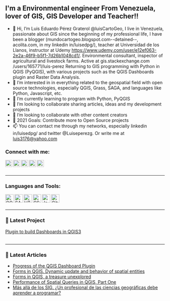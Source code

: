 ## I'm a Environmental engineer From Venezuela, lover of GIS, GIS Developer and Teacher!!
- 👋 Hi, I’m Luis Eduardo Pérez Graterol @luisCartoGeo, I live in Venezuela, passionate about GIS since the beginning of my professional life, I have been a blogger (mundocartogeo.blogspot.com--detained--, acolita.com, 
 in my linkedin in/luisedpg/), teacher at Universidad de los Llanos, instructor at Udemy https://www.udemy.com/user/e12ef063-2e2a-46f9-b5f1-7d26b1048cd1/. Environmental consultant, inspector of agricultural and livestock farms.
 Active at gis.stackexchange.com /users/165771/luis-perez
 Returning to GIS programming with Python in QGIS (PyQGIS), with various projects such as the QGIS Dashboards plugin and Raster Data Analysis. 
- 👀 I’m interested in in everything related to the geospatial field with open source technologies, especially QGIS, Grass, SAGA, and languages like Python, Javascript, etc.
- 🌱 I’m currently learning to program with Python, PyQGIS
- 💞️ I’m looking to collaborate sharing articles, ideas and my development projects
- 👯 I’m looking to collaborate with other content creators
- 🥅 2021 Goals: Contribute more to Open Source projects
- 📫 You can contact me through my networks, especially linkedin  in/luisedpg/ and twitter @Luiseperezg.  Or write me at luis3176@yahoo.com

### Connect with me:

[<img align="left" alt="Cursos Udemy" width="22px" src="https://cdn.jsdelivr.net/npm/simple-icons@5.8.1/icons/udemy.svg" />][udemy]
[<img align="left" alt="LuisGeo | YouTube" width="22px" src="https://cdn.jsdelivr.net/npm/simple-icons@v3/icons/youtube.svg" />][youtube]
[<img align="left" alt="LuisGeo  | Twitter" width="22px" src="https://cdn.jsdelivr.net/npm/simple-icons@v3/icons/twitter.svg" />][twitter]
[<img align="left" alt="LuisGeo  | LinkedIn" width="22px" src="https://cdn.jsdelivr.net/npm/simple-icons@v3/icons/linkedin.svg" />][linkedin]
[<img align="left" alt="LuisGeo  | Instagram" width="22px" src="https://cdn.jsdelivr.net/npm/simple-icons@v3/icons/instagram.svg" />][instagram]
<br />
<br />

---
### Languages and Tools:
[<img align="left" alt="QGIS3" width="26px" src="https://cdn.jsdelivr.net/npm/simple-icons@5.8.1/icons/qgis.svg" />][QGIS]
[<img align="left" alt="SAGA-GIS" width="26px" src="http://www.saga-gis.org/_images/logo_saga.png" />][SAGA]
[<img align="left" alt="HTML5" width="26px" src="https://cdn.jsdelivr.net/npm/simple-icons@5.8.1/icons/html5.svg" />][HTML]
[<img align="left" alt="CSS3" width="26px" src="https://cdn.jsdelivr.net/npm/simple-icons@5.8.1/icons/css3.svg" />][CSS]
[<img align="left" alt="JavaScript" width="26px" src="https://cdn.jsdelivr.net/npm/simple-icons@5.8.1/icons/javascript.svg" />][JS]
[<img align="left" alt="GitHub" width="26px" src="https://cdn.jsdelivr.net/npm/simple-icons@5.8.1/icons/github.svg" />][GITHUB]
<br />
<br />

---
### 📕 Latest Project
[Plugin to build Dashboards in QGIS3](https://github.com/luisCartoGeo/QGIS_Dashboard/tree/master)
<br />
<br />

---
### 📕 Latest Articles
<!-- BLOG-POST-LIST:START -->
- [Progress of the QGIS Dashboard Plugin](https://www.linkedin.com/pulse/progress-qgis-dashboard-plugin-luis-eduardo-perez-graterol/)
- [Forms in QGIS. Dynamic update and behavior of spatial entities](https://www.linkedin.com/pulse/forms-qgis-dynamic-update-behavior-spatial-entities-perez-graterol/)
- [Forms in QGIS, a treasure unexplored](https://www.linkedin.com/pulse/forms-qgis-treasure-unexplored-luis-eduardo-perez-graterol/)
- [Performance of Spatial Queries in QGIS, Part One](https://www.linkedin.com/pulse/performance-spatial-queries-qgis-part-one-luis-eduardo-perez-graterol/)
- [Más allá de los SIG. ¿Un profesional de las ciencias geográficas debe aprender a programar?](https://www.linkedin.com/pulse/m%C3%A1s-all%C3%A1-de-los-sig-un-profesional-las-ciencias-debe-perez-graterol/)
<!-- BLOG-POST-LIST:END -->
<!---
luisCartoGeo/luisCartoGeo is a ✨ special ✨ repository because its `README.md` (this file) appears on your GitHub profile.
You can click the Preview link to take a look at your changes.
--->

[udemy]: https://www.udemy.com/user/e12ef063-2e2a-46f9-b5f1-7d26b1048cd1/
[twitter]: https://twitter.com/Luiseperezg/
[youtube]: https://www.youtube.com/channel/UCz6r4G7cpk_Fa9pjyCResLQ/
[instagram]: https://www.instagram.com/luis_eduardo_perezgratero/
[linkedin]: https://www.linkedin.com/in/luisedpg/
[QGIS]: https://qgis.org/es/
[SAGA]: http://www.saga-gis.org/en/
[HTML]: https://es.wikipedia.org/wiki/HTML5
[CSS]: https://es.wikipedia.org/wiki/Hoja_de_estilos_en_cascada/
[JS]: https://es.wikipedia.org/wiki/JavaScript/
[GITHUB]: https://github.com/
[PYTHON]: https://www.python.org/


